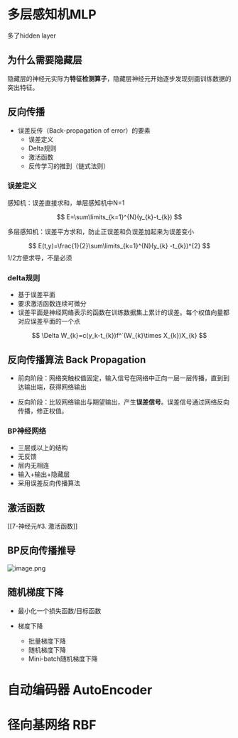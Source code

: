 
# 多层感知机MLP

多了hidden layer

## 为什么需要隐藏层

隐藏层的神经元实际为**特征检测算子**，隐藏层神经元开始逐步发现刻画训练数据的突出特征。

## 反向传播

- 误差反传（Back-propagation of error）的要素
	- 误差定义
	- Delta规则
	- 激活函数
	- 反传学习的推到（链式法则）

### 误差定义

感知机：误差直接求和，单层感知机中N=1

$$
E=\sum\limits_{k=1}^{N}(y_{k}-t_{k})
$$

多层感知机：误差平方求和，防止正误差和负误差加起来为误差变小

$$
E(t,y)=\frac{1}{2}\sum\limits_{k=1}^{N}(y_{k} -t_{k})^{2}
$$
 1/2方便求导，不是必须

### delta规则

- 基于误差平面
- 要求激活函数连续可微分
- 误差平面是神经网络表示的函数在训练数据集上累计的误差。每个权值向量都对应误差平面的一个点

$$
\Delta W_{k}=c(y_k-t_{k})f^`(W_{k}\times X_{k})X_{k}
$$

## 反向传播算法 Back Propagation

- 前向阶段：网络突触权值固定，输入信号在网络中正向一层一层传播，直到到达输出端，获得网络输出

- 反向阶段：比较网络输出与期望输出，产生**误差信号**。误差信号通过网络反向传播，修正权值。

### BP神经网络

- 三层或以上的结构
- 无反馈
- 层内无相连
- 输入+输出+隐藏层
- 采用误差反向传播算法

## 激活函数

[[7-神经元#3. 激活函数]]

## BP反向传播推导

![image.png](https://chillcharlie-img.oss-cn-hangzhou.aliyuncs.com/image%2F2023%2F11%2F14%2F19-50-11-07d38c65d0e4e233cd1f6c8c0311fd4a-20231114195010-79d6c9.png)

## 随机梯度下降

- 最小化一个损失函数/目标函数

- 梯度下降
	- 批量梯度下降
	- 随机梯度下降
	- Mini-batch随机梯度下降


# 自动编码器 AutoEncoder

# 径向基网络 RBF